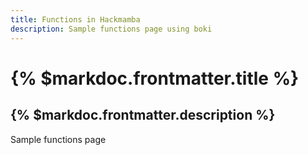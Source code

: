 ```yaml
---
title: Functions in Hackmamba
description: Sample functions page using boki
---
```


# {% $markdoc.frontmatter.title %}

## {% $markdoc.frontmatter.description %}

Sample functions page
